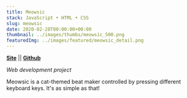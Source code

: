 ```yaml
---
title: Meowsic
stack: JavaScript • HTML • CSS
slug: meowsic
date: 2020-02-28T00:00:00+00:00
thumbnail: ../images/thumbs/meowsic_500.png
featuredImg: ../images/featured/meowsic_detail.png
---
```


**[Site](https://meowsic.netlify.app//)** || **[Github](https://github.com/stamiesie/meowzic)**

*Web development project*

Meowsic is a cat-themed beat maker controlled by pressing different keyboard keys.  It's as simple as that!